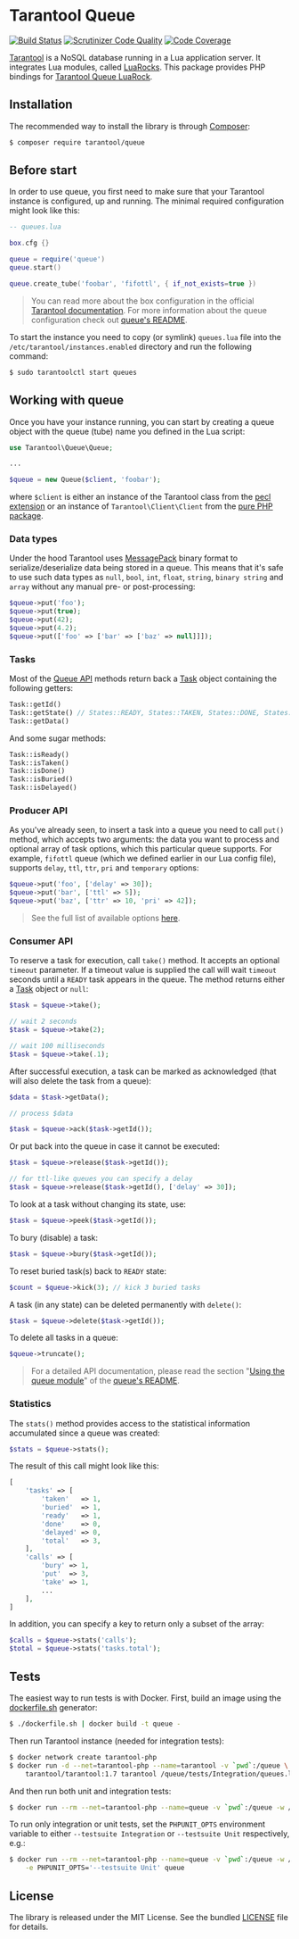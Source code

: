 # Tarantool Queue

[![Build Status](https://travis-ci.org/tarantool-php/queue.svg?branch=master)](https://travis-ci.org/tarantool-php/queue)
[![Scrutinizer Code Quality](https://scrutinizer-ci.com/g/tarantool-php/queue/badges/quality-score.png?b=master)](https://scrutinizer-ci.com/g/tarantool-php/queue/?branch=master)
[![Code Coverage](https://scrutinizer-ci.com/g/tarantool-php/queue/badges/coverage.png?b=master)](https://scrutinizer-ci.com/g/tarantool-php/queue/?branch=master)

[Tarantool](http://tarantool.org/) is a NoSQL database running in a Lua application server. It integrates
Lua modules, called [LuaRocks](https://luarocks.org/). This package provides PHP bindings for
[Tarantool Queue LuaRock](https://github.com/tarantool/queue/).


## Installation

The recommended way to install the library is through [Composer](http://getcomposer.org):

```sh
$ composer require tarantool/queue
```


## Before start

In order to use queue, you first need to make sure that your Tarantool instance
is configured, up and running. The minimal required configuration might look like this:

```lua
-- queues.lua

box.cfg {}

queue = require('queue')
queue.start()

queue.create_tube('foobar', 'fifottl', { if_not_exists=true })
```

> You can read more about the box configuration in the official [Tarantool documentation](http://tarantool.org/doc/book/configuration/index.html#initialization-file).
> For more information about the queue configuration check out [queue's README](https://github.com/tarantool/queue/blob/master/README.md).

To start the instance you need to copy (or symlink) `queues.lua` file into the `/etc/tarantool/instances.enabled`
directory and run the following command:

```sh
$ sudo tarantoolctl start queues
```


## Working with queue

Once you have your instance running, you can start by creating a queue object with the queue (tube) name you defined
in the Lua script:

```php
use Tarantool\Queue\Queue;

...

$queue = new Queue($client, 'foobar');
```

where `$client` is either an instance of the Tarantool class from the [pecl extension](https://github.com/tarantool/tarantool-php) 
or an instance of `Tarantool\Client\Client` from the [pure PHP package](https://github.com/tarantool-php/client).


### Data types

Under the hood Tarantool uses [MessagePack](http://msgpack.org/) binary format to serialize/deserialize
data being stored in a queue. This means that it's safe to use such data types as `null`, `bool`, `int`,
`float`, `string`, `binary string` and `array` without any manual pre- or post-processing:

```php
$queue->put('foo');
$queue->put(true);
$queue->put(42);
$queue->put(4.2);
$queue->put(['foo' => ['bar' => ['baz' => null]]]);
```


### Tasks

Most of the [Queue API](src/Queue.php) methods return back
a [Task](src/Task.php) object containing the following getters:

```php
Task::getId()
Task::getState() // States::READY, States::TAKEN, States::DONE, States::BURY or States::DELAYED
Task::getData()
```

And some sugar methods:

```php
Task::isReady()
Task::isTaken()
Task::isDone()
Task::isBuried()
Task::isDelayed()
```


### Producer API

As you've already seen, to insert a task into a queue you need to call `put()` method, which accepts
two arguments: the data you want to process and optional array of task options, which this particular
queue supports. For example, `fifottl` queue (which we defined earlier in our Lua config file),
supports `delay`, `ttl`, `ttr`, `pri` and `temporary` options:

```php
$queue->put('foo', ['delay' => 30]);
$queue->put('bar', ['ttl' => 5]);
$queue->put('baz', ['ttr' => 10, 'pri' => 42]);
```

> See the full list of available options [here](https://github.com/tarantool/queue#queue-types).


### Consumer API

To reserve a task for execution, call `take()` method. It accepts an optional `timeout` parameter.
If a timeout value is supplied the call will wait `timeout` seconds until a `READY` task appears in the queue.
The method returns either a [Task](#tasks) object or `null`:

```php
$task = $queue->take();

// wait 2 seconds
$task = $queue->take(2);

// wait 100 milliseconds
$task = $queue->take(.1);
```

After successful execution, a task can be marked as acknowledged (that will also delete the task from a queue):

```php
$data = $task->getData();

// process $data

$task = $queue->ack($task->getId());
```

Or put back into the queue in case it cannot be executed:

```php
$task = $queue->release($task->getId());

// for ttl-like queues you can specify a delay
$task = $queue->release($task->getId(), ['delay' => 30]);
```

To look at a task without changing its state, use:

```php
$task = $queue->peek($task->getId());
```

To bury (disable) a task:

```php
$task = $queue->bury($task->getId());
```

To reset buried task(s) back to `READY` state:

```php
$count = $queue->kick(3); // kick 3 buried tasks
```

A task (in any state) can be deleted permanently with `delete()`:

```php
$task = $queue->delete($task->getId());
```

To delete all tasks in a queue:

```php
$queue->truncate();
```

> For a detailed API documentation, please read the section 
"[Using the queue module](https://github.com/tarantool/queue#using-the-queue-module)" 
of the [queue's README](https://github.com/tarantool/queue/blob/master/README.md).


### Statistics

The `stats()` method provides access to the statistical information accumulated
since a queue was created:

```php
$stats = $queue->stats();
```

The result of this call might look like this:

```php
[
    'tasks' => [
        'taken'   => 1,
        'buried'  => 1,
        'ready'   => 1,
        'done'    => 0,
        'delayed' => 0,
        'total'   => 3,
    ],
    'calls' => [
        'bury' => 1,
        'put'  => 3,
        'take' => 1,
        ...
    ],
]
```

In addition, you can specify a key to return only a subset of the array:

```php
$calls = $queue->stats('calls');
$total = $queue->stats('tasks.total');
```


## Tests

The easiest way to run tests is with Docker. First, build an image using the [dockerfile.sh](dockerfile.sh) generator:

```sh
$ ./dockerfile.sh | docker build -t queue -
```

Then run Tarantool instance (needed for integration tests):

```sh
$ docker network create tarantool-php
$ docker run -d --net=tarantool-php --name=tarantool -v `pwd`:/queue \
    tarantool/tarantool:1.7 tarantool /queue/tests/Integration/queues.lua
```

And then run both unit and integration tests:

```sh
$ docker run --rm --net=tarantool-php --name=queue -v `pwd`:/queue -w /queue queue
```

To run only integration or unit tests, set the `PHPUNIT_OPTS` environment variable
to either `--testsuite Integration` or `--testsuite Unit` respectively, e.g.:

```sh
$ docker run --rm --net=tarantool-php --name=queue -v `pwd`:/queue -w /queue \
    -e PHPUNIT_OPTS='--testsuite Unit' queue
```


## License

The library is released under the MIT License. See the bundled [LICENSE](LICENSE) file for details.
